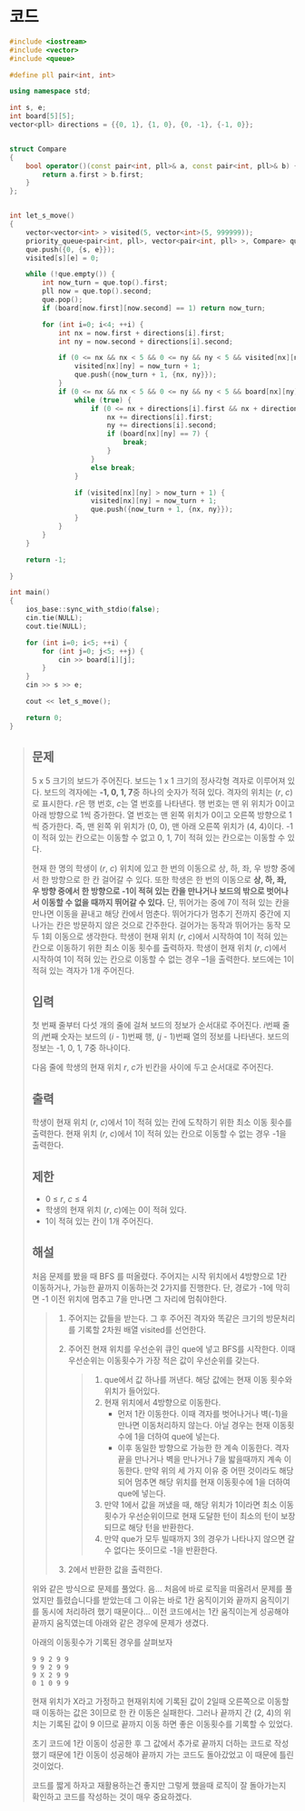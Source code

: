 # 코드

```c++
#include <iostream>
#include <vector>
#include <queue>

#define pll pair<int, int>

using namespace std;

int s, e;
int board[5][5];
vector<pll> directions = {{0, 1}, {1, 0}, {0, -1}, {-1, 0}};


struct Compare
{
	bool operator()(const pair<int, pll>& a, const pair<int, pll>& b) {
		return a.first > b.first;
	}
};


int let_s_move()
{
	vector<vector<int> > visited(5, vector<int>(5, 999999));
	priority_queue<pair<int, pll>, vector<pair<int, pll> >, Compare> que;
	que.push({0, {s, e}});
    visited[s][e] = 0;

	while (!que.empty()) {
		int now_turn = que.top().first;
		pll now = que.top().second;
		que.pop();
		if (board[now.first][now.second] == 1) return now_turn;

		for (int i=0; i<4; ++i) {
			int nx = now.first + directions[i].first;
			int ny = now.second + directions[i].second;

			if (0 <= nx && nx < 5 && 0 <= ny && ny < 5 && visited[nx][ny] > now_turn + 1 && board[nx][ny] != -1) {
				visited[nx][ny] = now_turn + 1;
				que.push({now_turn + 1, {nx, ny}});
			}
            if (0 <= nx && nx < 5 && 0 <= ny && ny < 5 && board[nx][ny] != -1 && board[nx][ny] != 7) {
				while (true) {
					if (0 <= nx + directions[i].first && nx + directions[i].first < 5 && 0 <= ny + directions[i].second && ny + directions[i].second < 5 && board[nx + directions[i].first][ny + directions[i].second] != -1) {
						nx += directions[i].first;
						ny += directions[i].second;
						if (board[nx][ny] == 7) {
							break;
						}
					}
					else break;
				}

				if (visited[nx][ny] > now_turn + 1) {
				    visited[nx][ny] = now_turn + 1;
					que.push({now_turn + 1, {nx, ny}});
				}
            }
		}
	}

	return -1;

}

int main()
{
	ios_base::sync_with_stdio(false);
	cin.tie(NULL);
	cout.tie(NULL);

	for (int i=0; i<5; ++i) {
		for (int j=0; j<5; ++j) {
			cin >> board[i][j];
		}
	}
	cin >> s >> e;

	cout << let_s_move();

	return 0;
}

```

> ## 문제
>
> 5 x 5 크기의 보드가 주어진다. 보드는 1 x 1 크기의 정사각형 격자로 이루어져 있다. 보드의 격자에는 **-1, 0, 1, 7**중 하나의 숫자가 적혀 있다. 격자의 위치는 (*r*, *c*)로 표시한다. *r*은 행 번호, *c*는 열 번호를 나타낸다. 행 번호는 맨 위 위치가 0이고 아래 방향으로 1씩 증가한다. 열 번호는 맨 왼쪽 위치가 0이고 오른쪽 방향으로 1씩 증가한다. 즉, 맨 왼쪽 위 위치가 (0, 0), 맨 아래 오른쪽 위치가 (4, 4)이다. -1이 적혀 있는 칸으로는 이동할 수 없고 0, 1, 7이 적혀 있는 칸으로는 이동할 수 있다.
>
> 현재 한 명의 학생이 (*r*, *c*) 위치에 있고 한 번의 이동으로 상, 하, 좌, 우 방향 중에서 한 방향으로 한 칸 걸어갈 수 있다. 또한 학생은 한 번의 이동으로 **상, 하, 좌, 우 방향 중에서 한 방향으로 -1이 적혀 있는 칸을 만나거나 보드의 밖으로 벗어나서 이동할 수 없을 때까지 뛰어갈 수 있다.** 단, 뛰어가는 중에 7이 적혀 있는 칸을 만나면 이동을 끝내고 해당 칸에서 멈춘다. 뛰어가다가 멈추기 전까지 중간에 지나가는 칸은 방문하지 않은 것으로 간주한다. 걸어가는 동작과 뛰어가는 동작 모두 1회 이동으로 생각한다. 학생이 현재 위치 (*r*, *c*)에서 시작하여 1이 적혀 있는 칸으로 이동하기 위한 최소 이동 횟수를 출력하자. 학생이 현재 위치 (*r*, *c*)에서 시작하여 1이 적혀 있는 칸으로 이동할 수 없는 경우 –1을 출력한다. 보드에는 1이 적혀 있는 격자가 1개 주어진다.
>
> ## 입력
>
> 첫 번째 줄부터 다섯 개의 줄에 걸쳐 보드의 정보가 순서대로 주어진다. *i*번째 줄의 *j*번째 숫자는 보드의 (*i* - 1)번째 행, (*j* - 1)번째 열의 정보를 나타낸다. 보드의 정보는 -1, 0, 1, 7중 하나이다.
>
> 다음 줄에 학생의 현재 위치 *r*, *c*가 빈칸을 사이에 두고 순서대로 주어진다.
>
> ## 출력
>
> 학생이 현재 위치 (*r*, *c*)에서 1이 적혀 있는 칸에 도착하기 위한 최소 이동 횟수를 출력한다. 현재 위치 (*r*, *c*)에서 1이 적혀 있는 칸으로 이동할 수 없는 경우 -1을 출력한다.
>
> ## 제한
>
> - 0 ≤ *r*, *c* ≤ 4
> - 학생의 현재 위치 (*r*, *c*)에는 0이 적혀 있다.
> - 1이 적혀 있는 칸이 1개 주어진다.
>
> ## 해설
>
> 처음 문제를 봤을 때 BFS 를 떠올렸다. 주어지는 시작 위치에서 4방향으로 1칸 이동하거나, 가능한 끝까지 이동하는것 2가지를 진행한다. 단, 경로가 -1에 막히면 -1 이전 위치에 멈추고 7을 만나면 그 자리에 멈춰야한다.
>
> > 1. 주어지는 값들을 받는다. 그 후 주어진 격자와 똑같은 크기의 방문처리를 기록할 2차원 배열 visited를 선언한다.
> >
> > 2. 주어진 현재 위치를 우선순위 큐인 que에 넣고 BFS를 시작한다. 이때 우선순위는 이동횟수가 가장 적은 값이 우선순위를 갖는다.
> >
> >    > 1. que에서 값 하나를 꺼낸다. 해당 값에는 현재 이동 횟수와 위치가 들어있다.
> >    > 2. 현재 위치에서 4방향으로 이동한다.
> >    >    - 먼저 1칸 이동한다. 이때 격자를 벗어나거나 벽(-1)을 만나면 이동처리하지 않는다. 아닐 경우는 현재 이동횟수에 1을 더하여 que에 넣는다.
> >    >    - 이후 동일한 방향으로 가능한 한 계속 이동한다. 격자 끝을 만나거나 벽을 만나거나 7을 밟을때까지 계속 이동한다. 만약 위의 세 가지 이유 중 어떤 것이라도 해당 되어 멈추면 해당 위치를 현재 이동횟수에 1을 더하여 que에 넣는다.
> >    > 3. 만약 1에서 값을 꺼냈을 때, 해당 위치가 1이라면 최소 이동횟수가 우선순위이므로 현재 도달한 턴이 최소의 턴이 보장되므로 해당 턴을 반환한다.
> >    > 4. 만약 que가 모두 빌때까지 3의 경우가 나타나지 않으면 갈 수 없다는 뜻이므로 -1을 반환한다.
> >
> > 3. 2에서 반환한 값을 출력한다.
>
> 위와 같은 방식으로 문제를 풀었다. 음... 처음에 바로 로직을 떠올려서 문제를 풀었지만 틀렸습니다를 받았는데 그 이유는 바로 1칸 움직이기와 끝까지 움직이기를 동시에 처리하려 했기 때문이다... 이전 코드에서는 1칸 움직이는게 성공해야 끝까지 움직였는데 아래와 같은 경우에 문제가 생겼다.
>
> 아래의 이동횟수가 기록된 경우를 살펴보자
>
> ```
> 9 9 2 9 9
> 9 9 2 9 9
> 9 X 2 9 9
> 0 1 0 9 9
> ```
>
> 현재 위치가 X라고 가정하고 현재위치에 기록된 값이 2일때 오른쪽으로 이동할 때 이동하는 값은 3이므로 한 칸 이동은 실패한다. 그러나 끝까지 간 (2, 4)의 위치는 기록된 값이 9 이므로 끝까지 이동 하면 좋은 이동횟수를 기록할 수 있었다.
>
> 초기 코드에 1칸 이동이 성공한 후 그 값에서 추가로 끝까지 더하는 코드로 작성했기 때문에 1칸 이동이 성공해야 끝까지 가는 코드도 돌아갔었고 이 때문에 틀린것이었다.
>
> 코드를 짧게 하자고 재활용하는건 좋지만 그렇게 했을때 로직이 잘 돌아가는지 확인하고 코드를 작성하는 것이 매우 중요하겠다.

